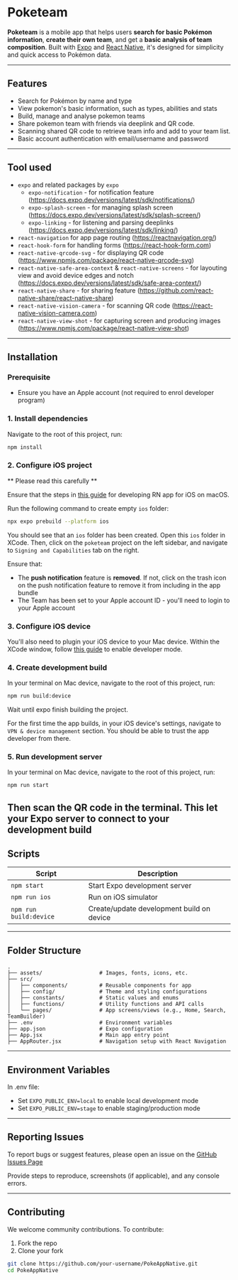 # Poketeam

**Poketeam** is a mobile app that helps users **search for basic Pokémon information**, **create their own team**, and get a **basic analysis of team composition**. Built with [Expo](https://expo.dev/) and [React Native](https://reactnative.dev/), it's designed for simplicity and quick access to Pokémon data.

---

## Features

- Search for Pokémon by name and type
- View pokemon's basic information, such as types, abilities and stats
- Build, manage and analyse pokemon teams
- Share pokemon team with friends via deeplink and QR code.
- Scanning shared QR code to retrieve team info and add to your team list.
- Basic account authentication with email/username and password

---

## Tool used

- `expo` and related packages by `expo`
  - `expo-notification` - for notification feature (https://docs.expo.dev/versions/latest/sdk/notifications/)
  - `expo-splash-screen` - for managing splash screen (https://docs.expo.dev/versions/latest/sdk/splash-screen/)
  - `expo-linking` - for listening and parsing deeplinks (https://docs.expo.dev/versions/latest/sdk/linking/)
- `react-navigation` for app page routing (https://reactnavigation.org/)
- `react-hook-form` for handling forms (https://react-hook-form.com)
- `react-native-qrcode-svg` - for displaying QR code (https://www.npmjs.com/package/react-native-qrcode-svg)
- `react-native-safe-area-context` & `react-native-screens` - for layouting view and avoid device edges and notch (https://docs.expo.dev/versions/latest/sdk/safe-area-context/)
- `react-native-share` - for sharing feature (https://github.com/react-native-share/react-native-share)
- `react-native-vision-camera` - for scanning QR code (https://react-native-vision-camera.com)
- `react-native-view-shot` - for capturing screen and producing images (https://www.npmjs.com/package/react-native-view-shot)

---

## Installation

### Prerequisite

- Ensure you have an Apple account (not required to enrol developer program)

### 1. Install dependencies

Navigate to the root of this project, run:

```bash
npm install
```

### 2. Configure iOS project

** Please read this carefully **

Ensure that the steps in [this guide](https://reactnative.dev/docs/set-up-your-environment?os=macos&platform=ios) for developing RN app for iOS on macOS.

Run the following command to create empty `ios` folder:

```bash
npx expo prebuild --platform ios
```

You should see that an `ios` folder has been created. Open this `ios` folder in XCode. Then, click on the `poketeam` project on the left sidebar, and navigate to `Signing and Capabilities` tab on the right.

Ensure that:

- The **push notification** feature is **removed**. If not, click on the trash icon on the push notification feature to remove it from including in the app bundle
- The Team has been set to your Apple account ID - you'll need to login to your Apple account

### 3. Configure iOS device

You'll also need to plugin your iOS device to your Mac device. Within the XCode window, follow [this guide](https://developer.apple.com/documentation/xcode/enabling-developer-mode-on-a-device) to enable developer mode.

### 4. Create development build

In your terminal on Mac device, navigate to the root of this project, run:

```bash
npm run build:device
```

Wait until expo finish building the project.

For the first time the app builds, in your iOS device's settings, navigate to `VPN & device management` section. You should be able to trust the app developer from there.

### 5. Run development server

In your terminal on Mac device, navigate to the root of this project, run:

```bash
npm run start
```

## Then scan the QR code in the terminal. This let your Expo server to connect to your development build

## Scripts

| Script                 | Description                               |
| ---------------------- | ----------------------------------------- |
| `npm start`            | Start Expo development server             |
| `npm run ios`          | Run on iOS simulator                      |
| `npm run build:device` | Create/update development build on device |

---

## Folder Structure

```
.
├── assets/                  # Images, fonts, icons, etc.
├── src/
│   ├── components/          # Reusable components for app
│   ├── config/              # Theme and styling configurations
│   ├── constants/           # Static values and enums
│   ├── functions/           # Utility functions and API calls
│   └── pages/               # App screens/views (e.g., Home, Search, TeamBuilder)
├── .env                     # Environment variables
├── app.json                 # Expo configuration
├── App.jsx                  # Main app entry point
├── AppRouter.jsx            # Navigation setup with React Navigation

```

---

## Environment Variables

In .env file:

- Set `EXPO_PUBLIC_ENV=local` to enable local development mode
- Set `EXPO_PUBLIC_ENV=stage` to enable staging/production mode

---

## Reporting Issues

To report bugs or suggest features, please open an issue on the [GitHub Issues Page](https://github.com/your-username/poketeam-mobile/issues)

Provide steps to reproduce, screenshots (if applicable), and any console errors.

---

## Contributing

We welcome community contributions. To contribute:

1. Fork the repo
2. Clone your fork

```bash
git clone https://github.com/your-username/PokeAppNative.git
cd PokeAppNative
```
